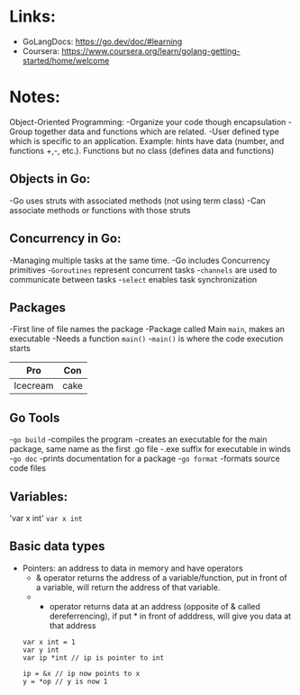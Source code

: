 # Links: 
- GoLangDocs: https://go.dev/doc/#learning
- Coursera: https://www.coursera.org/learn/golang-getting-started/home/welcome

# Notes: 
Object-Oriented Programming:
-Organize your code though encapsulation
-Group together data and functions which are related.
-User defined type which is specific to an application. Example: hints have data (number, and functions +,-, etc.). Functions but no class (defines data and functions)

## Objects in Go:
-Go uses struts with associated methods (not using term class)
-Can associate methods or functions with those struts

## Concurrency in Go:
-Managing multiple tasks at the same time.
-Go includes Concurrency primitives
-`Goroutines` represent concurrent tasks
-`channels` are used to communicate between tasks
-`select` enables task synchronization

## Packages
-First line of file names the package
-Package called Main `main`, makes an executable
  -Needs a function `main()`
  -`main()` is where the code execution starts

| Pro   | Con    |
|--------------- | --------------- |
| Icecream   | cake   |



## Go Tools 
-`go build`
  -compiles the program
  -creates an executable for the main package, same name as the first .go file
  -.exe suffix for executable in winds
-`go doc`
  -prints documentation for a package
-`go format`
  -formats source code files

## Variables:
'var x int' `var x int`

## Basic data types
- Pointers: an address to data in memory and have operators
  - & operator returns the address of a variable/function, put in front of a variable, will return the address of that variable. 
  - * operator returns data at an address (opposite of & called dereferrencing), if put * in front of adddress, will give you data at that address
  ``` golang
  var x int = 1 
  var y int
  var ip *int // ip is pointer to int

  ip = &x // ip now points to x 
  y = *op // y is now 1
  ``` 

